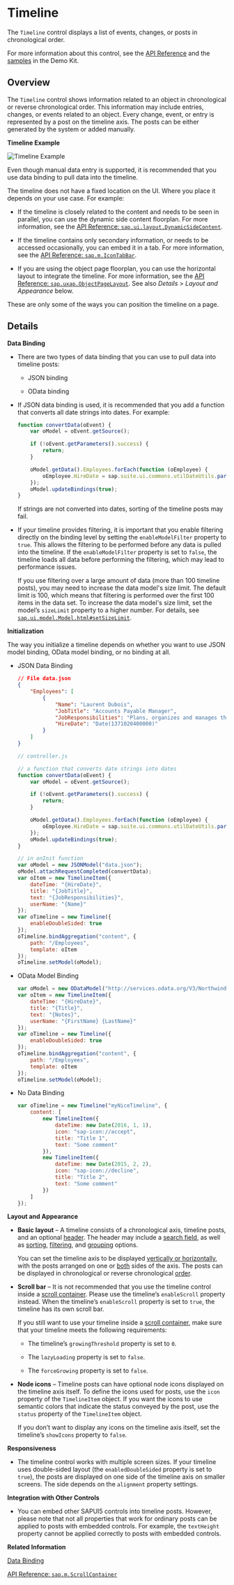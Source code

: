 <!-- loiob8993f310d3e451c8c81ce63f835b737 -->

# Timeline

The `Timeline` control displays a list of events, changes, or posts in chronological order.

For more information about this control, see the [API Reference](https://ui5.sap.com/#/api/sap.suite.ui.commons.Timeline) and the [samples](https://ui5.sap.com/#/entity/sap.suite.ui.commons.Timeline) in the Demo Kit.



<a name="loiob8993f310d3e451c8c81ce63f835b737__section_zy4_vjh_mz"/>

## Overview

The `Timeline` control shows information related to an object in chronological or reverse chronological order. This information may include entries, changes, or events related to an object. Every change, event, or entry is represented by a post on the timeline axis. The posts can be either generated by the system or added manually.

  
  
**Timeline Example**

![Timeline Example](images/Timeline_Example_360b380.png "Timeline Example")

Even though manual data entry is supported, it is recommended that you use data binding to pull data into the timeline.

The timeline does not have a fixed location on the UI. Where you place it depends on your use case. For example:

-   If the timeline is closely related to the content and needs to be seen in parallel, you can use the dynamic side content floorplan. For more information, see the [API Reference: `sap.ui.layout.DynamicSideContent`](https://ui5.sap.com/#/api/sap.ui.layout.DynamicSideContent). 

-   If the timeline contains only secondary information, or needs to be accessed occasionally, you can embed it in a tab. For more information, see the [API Reference: `sap.m.IconTabBar`](https://ui5.sap.com/#/api/sap.m.IconTabBar). 

-   If you are using the object page floorplan, you can use the horizontal layout to integrate the timeline. For more information, see the [API Reference: `sap.uxap.ObjectPageLayout`](https://ui5.sap.com/#/api/sap.uxap.ObjectPageLayout). See also *Details* \> *Layout and Appearance* below.


These are only some of the ways you can position the timeline on a page.



<a name="loiob8993f310d3e451c8c81ce63f835b737__section_ups_vph_mz"/>

## Details

**Data Binding**

-   There are two types of data binding that you can use to pull data into timeline posts:

    -   JSON binding

    -   OData binding


-   If JSON data binding is used, it is recommended that you add a function that converts all date strings into dates. For example:

    ```js
    function convertData(oEvent) {
        var oModel = oEvent.getSource();
    
    	if (!oEvent.getParameters().success) {
    		return;
    	}
    
    	oModel.getData().Employees.forEach(function (oEmployee) {
    		oEmployee.HireDate = sap.suite.ui.commons.utilDateUtils.parseDate(oEmployee.HireDate);
    	});
    	oModel.updateBindings(true);
    }
    
    ```

    If strings are not converted into dates, sorting of the timeline posts may fail.

-   If your timeline provides filtering, it is important that you enable filtering directly on the binding level by setting the `enableModelFilter` property to `true`. This allows the filtering to be performed before any data is pulled into the timeline. If the `enableModelFilter` property is set to `false`, the timeline loads all data before performing the filtering, which may lead to performance issues.

    If you use filtering over a large amount of data \(more than 100 timeline posts\), you may need to increase the data model's size limit. The default limit is 100, which means that filtering is performed over the first 100 items in the data set. To increase the data model's size limit, set the model’s `sizeLimit` property to a higher number. For details, see [`sap.ui.model.Model.html#setSizeLimit`](https://ui5.sap.com/#/api/sap.ui.model.Model/methods/setSizeLimit). 


**Initialization**

The way you initialize a timeline depends on whether you want to use JSON model binding, OData model binding, or no binding at all.

-   JSON Data Binding

    ```json
    // File data.json
    {
    	"Employees": [
    		{
    			"Name": "Laurent Dubois",
    			"JobTitle": "Accounts Payable Manager",
    			"JobResponsibilities": "Plans, organizes and manages the operations and activities of an accounts payables.\nSupervises employees and monitors activities.\nFinal check of accounts payable payments and sign off.\nReporting to the head of finance.\n\n\"I am a diligent person. I put great attention to detail.\"",
    			"HireDate": "Date(1371020400000)"
    		}
    	]
    }
    
    ```

    ```js
    // controller.js
    
    // a function that converts date strings into dates
    function convertData(oEvent) {
    	var oModel = oEvent.getSource();
    
    	if (!oEvent.getParameters().success) {
    		return;
    	}
    
    	oModel.getData().Employees.forEach(function (oEmployee) {
    		oEmployee.HireDate = sap.suite.ui.commons.utilDateUtils.parseDate(oEmployee.HireDate);
    	});
    	oModel.updateBindings(true);
    }
    
    // in onInit function
    var oModel = new JSONModel("data.json");
    oModel.attachRequestCompleted(convertData);
    var oItem = new TimelineItem({
    	dateTime: "{HireDate}",
    	title: "{JobTitle}",
    	text: "{JobResponsibilities}",
    	userName: "{Name}"
    });
    var oTimeline = new Timeline({
    	enableDoubleSided: true
    });
    oTimeline.bindAggregation("content", {
    	path: "/Employees",
    	template: oItem
    });
    oTimeline.setModel(oModel);
    ```

-   OData Model Binding

    ```js
    var oModel = new ODataModel("http://services.odata.org/V3/Northwind/Northwind.svc/", true);
    var oItem = new TimelineItem({
    	dateTime: "{HireDate}",
    	title: "{Title}",
        text: "{Notes}",
        userName: "{FirstName} {LastName}"
    });
    var oTimeline = new Timeline({
        enableDoubleSided: true
    });
    oTimeline.bindAggregation("content", {
        path: "/Employees",
        template: oItem
    });
    oTimeline.setModel(oModel);
    ```

-   No Data Binding

    ```js
    var oTimeline = new Timeline("myNiceTimeline", {
    	content: [
    		new TimelineItem({
    			dateTime: new Date(2016, 1, 1),
    			icon: "sap-icon://accept",
    			title: "Title 1",
    			text: "Some comment"
    		}),
    		new TimelineItem({
    			dateTime: new Date(2015, 2, 2),
    			icon: "sap-icon://decline",
    			title: "Title 2",
    			text: "Some comment"
    		})
    	]
    });
    ```


**Layout and Appearance**

-   **Basic layout** – A timeline consists of a chronological axis, timeline posts, and an optional [header](https://ui5.sap.com/#/api/sap.suite.ui.commons.Timeline/methods/setShowHeaderBar). The header may include a [search field](https://ui5.sap.com/#/api/sap.suite.ui.commons.Timeline/methods/setShowSearch), as well as [sorting](https://ui5.sap.com/#/api/sap.suite.ui.commons.Timeline/methods/setSort), [filtering](https://ui5.sap.com/#/api/sap.suite.ui.commons.Timeline/methods/setShowItemFilter), and [grouping](https://ui5.sap.com/#/api/sap.suite.ui.commons.Timeline/methods/setGroupByType) options.

    You can set the timeline axis to be displayed [vertically or horizontally](https://ui5.sap.com/#/api/sap.suite.ui.commons.Timeline/methods/setAxisOrientation), with the posts arranged on one or [both](https://ui5.sap.com/#/api/sap.suite.ui.commons.Timeline/methods/setEnableDoubleSided) sides of the axis. The posts can be displayed in chronological or reverse chronological [order](https://ui5.sap.com/#/api/sap.suite.ui.commons.Timeline/methods/setSortOldestFirst).

-   **Scroll bar** – It is not recommended that you use the timeline control inside a [scroll container](https://ui5.sap.com/#/api/sap.m.ScrollContainer). Please use the timeline’s `enableScroll` property instead. When the timeline’s `enableScroll` property is set to `true`, the timeline has its own scroll bar.

    If you still want to use your timeline inside a [scroll container](https://ui5.sap.com/#/api/sap.m.ScrollContainer), make sure that your timeline meets the following requirements:

    -   The timeline’s `growingThreshold` property is set to `0`.

    -   The `lazyLoading` property is set to `false`.

    -   The `forceGrowing` property is set to `false`.


-   **Node icons** – Timeline posts can have optional node icons displayed on the timeline axis itself. To define the icons used for posts, use the `icon` property of the `TimelineItem` object. If you want the icons to use semantic colors that indicate the status conveyed by the post, use the `status` property of the `TimelineItem` object.

    If you don’t want to display any icons on the timeline axis itself, set the timeline’s `showIcons` property to `false`.


**Responsiveness**

-   The timeline control works with multiple screen sizes. If your timeline uses double-sided layout \(the `enabledDoubleSided` property is set to `true`\), the posts are displayed on one side of the timeline axis on smaller screens. The side depends on the `alignment` property settings.


**Integration with Other Controls**

-   You can embed other SAPUI5 controls into timeline posts. However, please note that not all properties that work for ordinary posts can be applied to posts with embedded controls. For example, the `textHeight` property cannot be applied correctly to posts with embedded controls.


**Related Information**  


[Data Binding](../04_Essentials/data-binding-68b9644.md "You use data binding to bind UI elements to data sources to keep the data in sync and allow data editing on the UI.")

[API Reference: `sap.m.ScrollContainer`](https://ui5.sap.com/#/api/sap.m.ScrollContainer)

